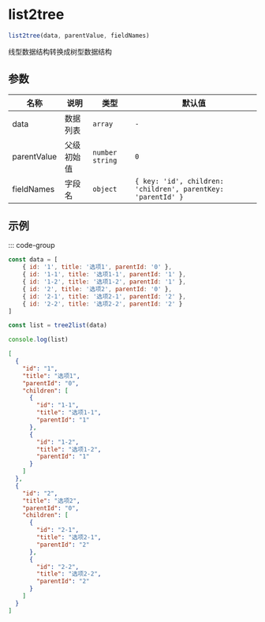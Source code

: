 # list2tree

```js :no-line-numbers
list2tree(data, parentValue, fieldNames)
```

线型数据结构转换成树型数据结构

## 参数

| 名称          | 说明    | 类型                | 默认值                                                          |
|-------------|-------|-------------------|--------------------------------------------------------------|
| data        | 数据列表  | `array`           | `-`                                                          |
| parentValue | 父级初始值 | `number` `string` | `0`                                                          |
| fieldNames  | 字段名   | `object`          | `{ key: 'id', children: 'children', parentKey: 'parentId' }` |

## 示例

::: code-group

```js [例子]
const data = [
    { id: '1', title: '选项1', parentId: '0' },
    { id: '1-1', title: '选项1-1', parentId: '1' },
    { id: '1-2', title: '选项1-2', parentId: '1' },
    { id: '2', title: '选项2', parentId: '0' },
    { id: '2-1', title: '选项2-1', parentId: '2' },
    { id: '2-2', title: '选项2-2', parentId: '2' }
]

const list = tree2list(data)

console.log(list)
```

```json [输出]
[
  {
    "id": "1",
    "title": "选项1",
    "parentId": "0",
    "children": [
      {
        "id": "1-1",
        "title": "选项1-1",
        "parentId": "1"
      },
      {
        "id": "1-2",
        "title": "选项1-2",
        "parentId": "1"
      }
    ]
  },
  {
    "id": "2",
    "title": "选项2",
    "parentId": "0",
    "children": [
      {
        "id": "2-1",
        "title": "选项2-1",
        "parentId": "2"
      },
      {
        "id": "2-2",
        "title": "选项2-2",
        "parentId": "2"
      }
    ]
  }
]
```
